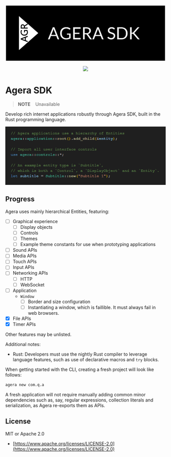 <p align="center">
  <img src="./assets/logo-72-ppi.png" width="500">
</p>

<p align="center">
  <a href="https://docs.rs/agera/latest/agera/">
    <img src="https://img.shields.io/badge/Rust%20API%20Documentation-gray?link=https%3A%2F%2Fdocs.rs%2Fagera%2Flatest%2Fagera%2F">
  </a>
</p>

# Agera SDK

> **NOTE**&nbsp;&nbsp;&nbsp; Unavailable

Develop rich internet applications robustly through Agera SDK, built in the Rust programming language.

<p align="center">
  <img src="./assets/intro-code.png">
</p>

## Progress

Agera uses mainly hierarchical Entities, featuring:

- [ ] Graphical experience
  - [ ] Display objects
  - [ ] Controls
  - [ ] Themes
  - [ ] Example theme constants for use when prototyping applications
- [ ] Sound APIs
- [ ] Media APIs
- [ ] Touch APIs
- [ ] Input APIs
- [ ] Networking APIs
  - [ ] HTTP
  - [ ] WebSocket
- [ ] Application
  - `Window`
    - [ ] Border and size configuration
    - [ ] Instantiating a window, which is faillible. It must always fail in web browsers.
- [x] File APIs
- [x] Timer APIs

Other features may be unlisted.

Additional notes:

- Rust: Developers must use the nightly Rust compiler to leverage language features, such as use of declarative macros and `try` blocks.

When getting started with the CLI, creating a fresh project will look like follows:

```sh
agera new com.q.a
```

A fresh application will not require manually adding common minor dependencies such as, say, regular expressions, collection literals and serialization, as Agera re-exports them as APIs.

## License

MIT or Apache 2.0

- [https://www.apache.org/licenses/LICENSE-2.0](https://www.apache.org/licenses/LICENSE-2.0)